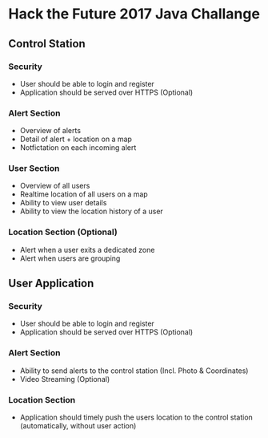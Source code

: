 # Hack the Future 2017 Java Challange

## Control Station

### Security

- User should be able to login and register
- Application should be served over HTTPS (Optional)

### Alert Section

- Overview of alerts
- Detail of alert + location on a map
- Notfictation on each incoming alert

### User Section

- Overview of all users
- Realtime location of all users on a map
- Ability to view user details
- Ability to view the location history of a user

### Location Section (Optional)

- Alert when a user exits a dedicated zone
- Alert when users are grouping

## User Application

### Security

- User should be able to login and register
- Application should be served over HTTPS (Optional)

### Alert Section

- Ability to send alerts to the control station (Incl. Photo & Coordinates)
- Video Streaming (Optional)

### Location Section

- Application should timely push the users location to the control station (automatically, without user action)
